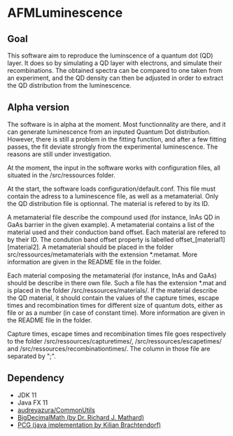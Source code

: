 # AFMLuminescence

## Goal

This software aim to reproduce the luminscence of a quantum dot (QD) layer. It does so by simulating a QD layer with electrons, and simulate their recombinations. The obtained spectra can be compared to one taken from an experiment, and the QD density can then be adjusted in order to extract the QD distribution from the luminescence.

## Alpha version

The software is in alpha at the moment. Most functionnality are there, and it can generate luminescence from an inputed Quantum Dot distribution. However, there is still a problem in the fitting function, and after a few fitting passes, the fit deviate strongly from the experimental luminescence. The reasons are still under investigation.

At the moment, the input in the software works with configuration files, all situated in the /src/ressources folder.

At the start, the software loads configuration/default.conf. This file must contain the adress to a luminescence file, as well as a metamaterial. Only the QD distribution file is optionnal. The material is refered to by its ID.

A metamaterial file describe the compound used (for instance, InAs QD in GaAs barrier in the given example). A metamaterial contains a list of the material used and their conduction band offset. Each material are refered to by their ID. The condution band offset property is labelled offset_\[material1\]\[material2\]. A metamaterial should be placed in the folder src/ressources/metamaterials with the extension \*.metamat. More information are given in the README file in the folder.

Each material composing the metamaterial (for instance, InAs and GaAs) should be describe in there own file. Such a file has the extension \*.mat and is placed in the folder /src/ressources/materials/. If the material describe the QD material, it should contain the values of the capture times, escape times and recombination times for different size of quantum dots, either as file or as a number (in case of constant time). More information are given in the README file in the folder.

Capture times, escape times and recombination times file goes respectively to the folder /src/ressources/capturetimes/, /src/ressources/escapetimes/ and /src/ressources/recombinationtimes/. The column in those file are separated by ";".

## Dependency

* JDK 11
* Java FX 11
* [audreyazura/CommonUtils](https://github.com/audreyazura/CommonUtils)
* [BigDecimalMath (by Dr. Richard J. Mathard)](https://arxiv.org/abs/0908.3030v4)
* [PCG (java implementation by Kilian Brachtendorf)](https://github.com/KilianB/pcg-java)
